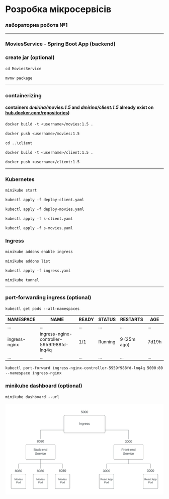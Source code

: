 # Розробка мікросервісів
### лабораторна робота №1

---

### MoviesService - Spring Boot App (backend)
### create jar (optional)

```
cd MoviesService
```

```
mvnw package  
```

---

### containerizing
#### containers _dmirina/movies:1.5_ and _dmirina/client:1.5_ already exist on [hub.docker.com/repositories](http:/hub.docker.com/repositories "hub.docker.com/repositories"))

```
docker build -t <username>/movies:1.5 .
```

```
docker push <username>/movies:1.5
```

```
cd ..\client
```

```
docker build -t <username>/client:1.5 .
```

```
docker push <username>/client:1.5
```

---

### Kubernetes

```
minikube start
```

```
kubectl apply -f deploy-client.yaml
```

```
kubectl apply -f deploy-movies.yaml
```

```
kubectl apply -f s-client.yaml
```

```
kubectl apply -f s-movies.yaml
```

### Ingress

```
minikube addons enable ingress
```

```
minikube addons list
```

```
kubectl apply -f ingress.yaml
```

```
minikube tunnel
```

---

### port-forwarding ingress (optional)

```
kubectl get pods --all-namespaces
```

|NAMESPACE|NAME|READY|STATUS|RESTARTS|AGE|
|----|----|----|----|----|----|
|...|...|...|...|...|...|
|ingress-nginx|ingress-nginx-controller-5959f988fd-lnq4q|1/1|Running|9 (25m ago)|7d19h|
|...|...|...|...|...|...|


```
kubectl port-forward ingress-nginx-controller-5959f988fd-lnq4q 5000:80 --namespace ingress-nginx
```

### minikube dashboard (optional)

```
minikube dashboard --url
```

![image](https://github.com/DmIrina/5-MD/blob/main/lab%201/image.jpeg)
